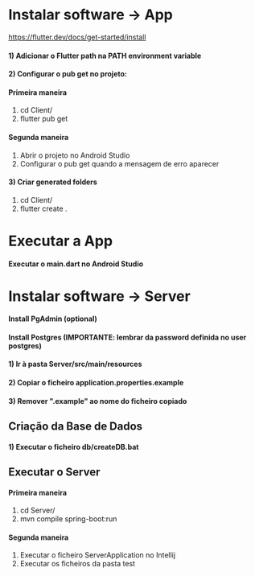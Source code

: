 # Instalar software -> App
https://flutter.dev/docs/get-started/install

#### 1) Adicionar o Flutter path na PATH environment variable

#### 2) Configurar o pub get no projeto:
#### Primeira maneira
  1) cd Client/
  2) flutter pub get

#### Segunda maneira
  1) Abrir o projeto no Android Studio
  2) Configurar o pub get quando a mensagem de erro aparecer
    
#### 3) Criar generated folders
  1) cd Client/
  2) flutter create .

# Executar a App
#### Executar o main.dart no Android Studio


# Instalar software -> Server
#### Install PgAdmin (optional)
#### Install Postgres (IMPORTANTE: lembrar da password definida no user postgres)

#### 1) Ir à pasta Server/src/main/resources
#### 2) Copiar o ficheiro application.properties.example
#### 3) Remover ".example" ao nome do ficheiro copiado

## Criação da Base de Dados
#### 1) Executar o ficheiro db/createDB.bat

## Executar o Server
#### Primeira maneira
  1) cd Server/
  2) mvn compile spring-boot:run
  
#### Segunda maneira
  1) Executar o ficheiro ServerApplication no Intellij
  2) Executar os ficheiros da pasta test
